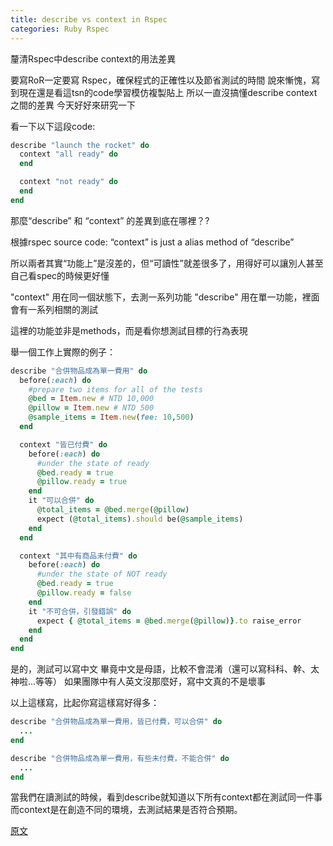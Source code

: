 ```yaml
---
title: describe vs context in Rspec
categories: Ruby Rspec
---
```


釐清Rspec中describe context的用法差異

要寫RoR一定要寫 Rspec，確保程式的正確性以及節省測試的時間
說來慚愧，寫到現在還是看這tsn的code學習模仿複製貼上
所以一直沒搞懂describe context之間的差異
今天好好來研究一下

看一下以下這段code:
```ruby
describe "launch the rocket" do
  context "all ready" do
  end

  context "not ready" do
  end
end
```

那麼“describe” 和 “context” 的差異到底在哪裡？?

根據rspec source code: “context” is just a alias method of “describe”

所以兩者其實“功能上”是沒差的，但“可讀性”就差很多了，用得好可以讓別人甚至自己看spec的時候更好懂

"context" 用在同一個狀態下，去測一系列功能
"describe" 用在單一功能，裡面會有一系列相關的測試

這裡的功能並非是methods，而是看你想測試目標的行為表現

舉一個工作上實際的例子：

```ruby
describe "合併物品成為單一費用" do
  before(:each) do
    #prepare two items for all of the tests
    @bed = Item.new # NTD 10,000
    @pillow = Item.new # NTD 500
    @sample_items = Item.new(fee: 10,500)
  end

  context "皆已付費" do
    before(:each) do
      #under the state of ready
      @bed.ready = true
      @pillow.ready = true
    end
    it "可以合併" do
      @total_items = @bed.merge(@pillow)
      expect (@total_items).should be(@sample_items)
    end
  end

  context "其中有商品未付費" do
    before(:each) do
      #under the state of NOT ready
      @bed.ready = true
      @pillow.ready = false
    end
    it "不可合併，引發錯誤" do
      expect { @total_items = @bed.merge(@pillow)}.to raise_error
    end
  end
end
```

是的，測試可以寫中文
畢竟中文是母語，比較不會混淆（還可以寫科科、幹、太神啦...等等）
如果團隊中有人英文沒那麼好，寫中文真的不是壞事

以上這樣寫，比起你寫這樣寫好得多：

```ruby
describe "合併物品成為單一費用，皆已付費，可以合併" do
  ...
end

describe "合併物品成為單一費用，有些未付費，不能合併" do
  ...
end
```

當我們在讀測試的時候，看到describe就知道以下所有context都在測試同一件事
而context是在創造不同的環境，去測試結果是否符合預期。

[原文](http://lmws.net/describe-vs-context-in-rspec)

